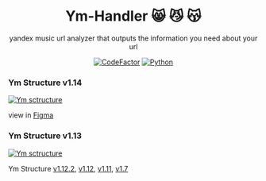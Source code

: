 <div align="center">

  <h1>Ym-Handler 😸 😼 😽</h1>

  yandex music url analyzer that outputs the information you need about your url

  [![CodeFactor](https://www.codefactor.io/repository/github/uewquewqueqwue/ym-handler/badge)](https://www.codefactor.io/repository/github/uewquewqueqwue/ym-handler)
  [![Python](https://img.shields.io/badge/python-3.8+-blue.svg)](https://www.python.org/downloads/release/python-383/)

</div>

### Ym Structure v1.14

[![Ym sctructure](https://github.com/uewquewqueqwue/Ym-Handler/blob/main/update_images/v1_14.png)](https://github.com/uewquewqueqwue/Ym-Handler/blob/main/update_images/v1_14.png)

view in [Figma](https://www.figma.com/file/Wu2cqQOeofdxYhjvnFHaZE/v1.14)
### Ym Structure v1.13

[![Ym sctructure](https://github.com/uewquewqueqwue/Ym-Handler/blob/main/update_images/v1_13.png)](https://github.com/uewquewqueqwue/Ym-Handler/blob/main/update_images/v1_13.png)

Ym Structure [v1.12.2](https://github.com/uewquewqueqwue/Ym-Handler/blob/main/update_images/v1_12_2.png), [v1.12](https://github.com/uewquewqueqwue/Ym-Handler/blob/main/update_images/v1_12.png), [v1.11](https://github.com/uewquewqueqwue/Ym-Handler/blob/main/update_images/v1_11.png), [v1.7](https://github.com/uewquewqueqwue/Ym-Handler/blob/main/update_images/v1_7.png)
